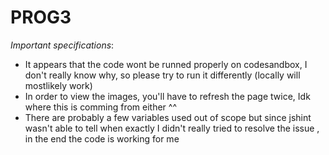 # PROG3

_Important specifications_:

- It appears that the code wont be runned properly on codesandbox, I don't really know why, so please try to run it differently (locally will mostlikely work)
- In order to view the images, you'll have to refresh the page twice, Idk where this is comming from either ^^
- There are probably a few variables used out of scope but since jshint wasn't able to tell when exactly I didn't really tried to resolve the issue , in the end the code is working for me
